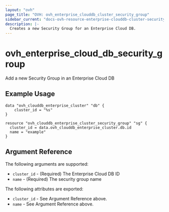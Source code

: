 ```yaml
---
layout: "ovh"
page_title: "OVH: ovh_enterprise_clouddb_cluster_security_group"
sidebar_current: "docs-ovh-resource-enterprise-clouddb-cluster-security-group"
description: |-
  Creates a new Security Group for an Enterprise Cloud DB.
---
```


# ovh_enterprise_cloud_db_security_group

Add a new Security Group in an Enterprise Cloud DB

## Example Usage

```hcl
data "ovh_clouddb_enterprise_cluster" "db" {
	cluster_id = "%s"
}
	
resource "ovh_clouddb_enterprise_cluster_security_group" "sg" {
  cluster_id = data.ovh_clouddb_enterprise_cluster.db.id
  name = "example"
}
```

## Argument Reference

The following arguments are supported:

* `cluster_id` - (Required) The Enterprise Cloud DB ID
* `name` - (Required) The security group name

The following attributes are exported:

* `cluster_id` - See Argument Reference above.
* `name` - See Argument Reference above.
